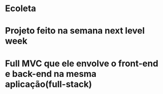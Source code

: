 # Ecoleta
# Projeto feito na semana next level week
# Full MVC que ele envolve o front-end e back-end na mesma aplicação(full-stack)
